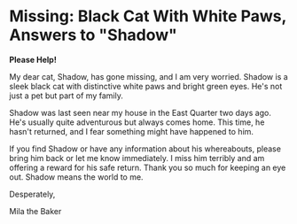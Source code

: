 # **Missing: Black Cat With White Paws, Answers to "Shadow"**
**Please Help!**

My dear cat, Shadow, has gone missing, and I am very worried. Shadow is a sleek black cat with distinctive white paws and bright green eyes. He's not just a pet but part of my family.

Shadow was last seen near my house in the East Quarter two days ago. He's usually quite adventurous but always comes home. This time, he hasn't returned, and I fear something might have happened to him.

If you find Shadow or have any information about his whereabouts, please bring him back or let me know immediately. I miss him terribly and am offering a reward for his safe return. Thank you so much for keeping an eye out. Shadow means the world to me.

Desperately,

Mila the Baker
